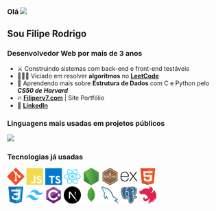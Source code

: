 ### Olá  <img src="https://raw.githubusercontent.com/kaueMarques/kaueMarques/master/hi.gif" width="30px" />
Sou Filipe Rodrigo
-

### Desenvolvedor Web por mais de 3 anos
- ⚔️ Construindo sistemas com back-end e front-end testáveis
- 👨🏻‍💻 Viciado em resolver **algoritmos** no **[LeetCode](https://leetcode.com/filiperv7/)**
- 🎲 Aprendendo mais sobre **Estrutura de Dados** com C e Python pelo ***CS50 de Harvard***
- 🔥 **[Filiperv7.com](https://filiperv7.vercel.app/)** | Site Portfólio
- 💼 **[LinkedIn](https://www.linkedin.com/in/filiperv7/)**


### Linguagens mais usadas em projetos públicos

<img src="https://github-readme-stats.vercel.app/api/top-langs/?username=filiperv7&layout=compact" width="400px"/>


<div>
  <h3>Tecnologias já usadas</h3>
  <img src="https://raw.githubusercontent.com/devicons/devicon/master/icons/git/git-original.svg" width="40px"/>
  <img src="https://raw.githubusercontent.com/devicons/devicon/master/icons/javascript/javascript-plain.svg" width="40px"/>
  <img src="https://raw.githubusercontent.com/devicons/devicon/master/icons/typescript/typescript-plain.svg" width="40px"/>
  <img src="https://raw.githubusercontent.com/devicons/devicon/master/icons/react/react-original.svg" width="40px"/>
  <img src="https://raw.githubusercontent.com/devicons/devicon/master/icons/nodejs/nodejs-original.svg" width="40px"/>
  <img src="https://raw.githubusercontent.com/devicons/devicon/master/icons/mocha/mocha-original.svg" width="40px"/>
  <img src="https://raw.githubusercontent.com/devicons/devicon/master/icons/express/express-original.svg" width="40px"/>
  <img src="https://raw.githubusercontent.com/devicons/devicon/master/icons/html5/html5-original.svg" width="40px"/>
</div>
<div>
  <img src="https://raw.githubusercontent.com/devicons/devicon/master/icons/css3/css3-original.svg" width="40px"/>
  <img src="https://raw.githubusercontent.com/devicons/devicon/master/icons/tailwindcss/tailwindcss-original.svg" width="40px"/>
  <img src="https://raw.githubusercontent.com/devicons/devicon/master/icons/csharp/csharp-original.svg" width="40px"/>
  <img src="https://raw.githubusercontent.com/devicons/devicon/master/icons/nextjs/nextjs-original.svg" width="40px"/>
  <img src="https://raw.githubusercontent.com/devicons/devicon/master/icons/mongodb/mongodb-original.svg" width="40px"/>
  <img src="https://raw.githubusercontent.com/devicons/devicon/master/icons/mysql/mysql-original.svg" width="40px"/>
  <img src="https://raw.githubusercontent.com/devicons/devicon/master/icons/postgresql/postgresql-original.svg" width="40px"/>
  <img src="https://raw.githubusercontent.com/devicons/devicon/master/icons/nestjs/nestjs-original.svg" width="40px"/>
</div>
